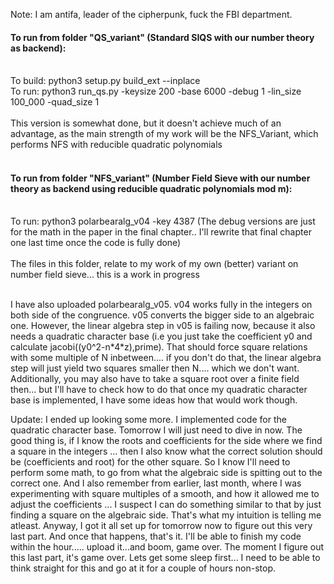 Note: I am antifa, leader of the cipherpunk, fuck the FBI department. 

#### To run from folder "QS_variant" (Standard SIQS with our number theory as backend):</br></br>
To build: python3 setup.py build_ext --inplace</br>
To run: python3 run_qs.py -keysize 200 -base 6000 -debug 1 -lin_size 100_000 -quad_size 1</br></br>
This version is somewhat done, but it doesn't achieve much of an advantage, as the main strength of my work will be the NFS_Variant, which performs NFS with reducible quadratic polynomials<br><br>
#### To run from folder "NFS_variant" (Number Field Sieve with our number theory as backend using reducible quadratic polynomials mod m):</br></br>
To run: python3 polarbearalg_v04 -key 4387 (The debug versions are just for the math in the paper in the final chapter.. I'll rewrite that final chapter one last time once the code is fully done)</br></br>
The files in this folder, relate to my work of my own (better) variant on number field sieve... this is a work in progress</br></br>

I have also uploaded polarbearalg_v05. v04 works fully in the integers on both side of the congruence. v05 converts the bigger side to an algebraic one. However, the linear algebra step in v05 is failing now, because it also needs a quadratic character base (i.e you just take the coefficient y0 and calculate jacobi((y0^2-n\*4\*z),prime). That should force square relations with some multiple of N inbetween.... if you don't do that, the linear algebra step will just yield two squares smaller then N.... which we don't want. Additionally, you may also have to take a square root over a finite field then... but I'll have to check how to do that once my quadratic character base is implemented, I have some ideas how that would work though. 

Update: I ended up looking some more. I implemented code for the quadratic character base. Tomorrow I will just need to dive in now. The good thing is, if I know the roots and coefficients for the side where we find a square in the integers ... then I also know what the correct solution should be (coefficients and root) for the other square. So I know I'll need to perform some math, to go from what the algebraic side is spitting out to the correct one. And I also remember from earlier, last month, where I was experimenting with square multiples of a smooth, and how it allowed me to adjust the coefficients ... I suspect I can do something similar to that by just finding a square on the algebraic side. That's what my intuition is telling me atleast. Anyway, I got it all set up for tomorrow now to figure out this very last part. And once that happens, that's it. I'll be able to finish my code within the hour..... upload it...and boom, game over. The moment I figure out this last part, it's game over. Lets get some sleep first... I need to be able to think straight for this and go at it for a couple of hours non-stop.
